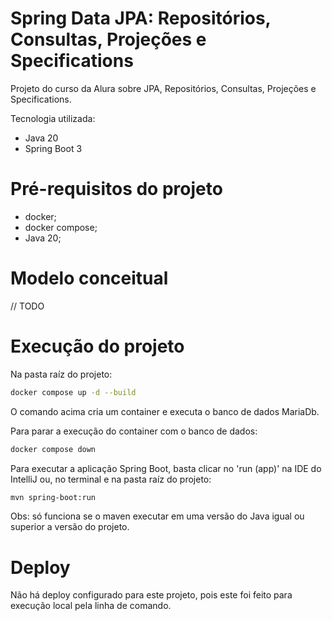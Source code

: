 # Spring Data JPA: Repositórios, Consultas, Projeções e Specifications

Projeto do curso da Alura sobre JPA, Repositórios, Consultas, Projeções e Specifications.

Tecnologia utilizada:

- Java 20
- Spring Boot 3

# Pré-requisitos do projeto

- docker;
- docker compose;
- Java 20;

# Modelo conceitual

// TODO

# Execução do projeto

Na pasta raíz do projeto:

```bash
docker compose up -d --build
```

O comando acima cria um container e executa o banco de dados MariaDb. 

Para parar a execução do container com o banco de dados:

```bash
docker compose down
```

Para executar a aplicação Spring Boot, basta clicar no 'run (app)' na IDE do IntelliJ ou, no terminal e na pasta raíz do projeto:

```bash
mvn spring-boot:run
```

Obs: só funciona se o maven executar em uma versão do Java igual ou superior a versão do projeto. 

# Deploy

Não há deploy configurado para este projeto, pois este foi feito para execução local pela linha de comando.